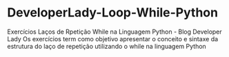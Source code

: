 # DeveloperLady-Loop-While-Python
Exercícios Laços de Rpetição While na Linguagem Python - Blog Developer Lady
Os exercícios term como objetivo apresentar o conceito e sintaxe da estrutura do laço de repetição utilizando o while na linguagem Python
